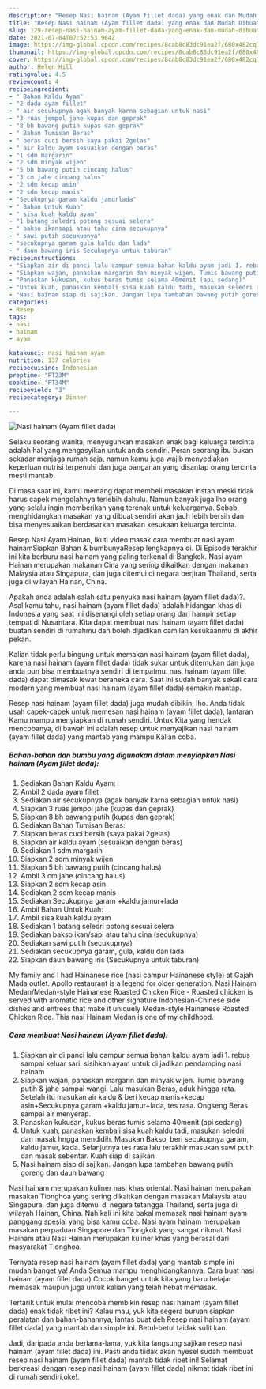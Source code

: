 ```yaml
---
description: "Resep Nasi hainam (Ayam fillet dada) yang enak dan Mudah Dibuat"
title: "Resep Nasi hainam (Ayam fillet dada) yang enak dan Mudah Dibuat"
slug: 129-resep-nasi-hainam-ayam-fillet-dada-yang-enak-dan-mudah-dibuat
date: 2021-07-04T07:52:53.964Z
image: https://img-global.cpcdn.com/recipes/8cab8c83dc91ea2f/680x482cq70/nasi-hainam-ayam-fillet-dada-foto-resep-utama.jpg
thumbnail: https://img-global.cpcdn.com/recipes/8cab8c83dc91ea2f/680x482cq70/nasi-hainam-ayam-fillet-dada-foto-resep-utama.jpg
cover: https://img-global.cpcdn.com/recipes/8cab8c83dc91ea2f/680x482cq70/nasi-hainam-ayam-fillet-dada-foto-resep-utama.jpg
author: Helen Hill
ratingvalue: 4.5
reviewcount: 4
recipeingredient:
- " Bahan Kaldu Ayam"
- "2 dada ayam fillet"
- " air secukupnya agak banyak karna sebagian untuk nasi"
- "3 ruas jempol jahe kupas dan geprak"
- "8 bh bawang putih kupas dan geprak"
- " Bahan Tumisan Beras"
- " beras cuci bersih saya pakai 2gelas"
- " air kaldu ayam sesuaikan dengan beras"
- "1 sdm margarin"
- "2 sdm minyak wijen"
- "5 bh bawang putih cincang halus"
- "3 cm jahe cincang halus"
- "2 sdm kecap asin"
- "2 sdm kecap manis"
- "Secukupnya garam kaldu jamurlada"
- " Bahan Untuk Kuah"
- " sisa kuah kaldu ayam"
- "1 batang seledri potong sesuai selera"
- " bakso ikansapi atau tahu cina secukupnya"
- " sawi putih secukupnya"
- "secukupnya garam gula kaldu dan lada"
- " daun bawang iris Secukupnya untuk taburan"
recipeinstructions:
- "Siapkan air di panci lalu campur semua bahan kaldu ayam jadi 1. rebus sampai keluar sari. sisihkan ayam untuk di jadikan pendamping nasi hainam"
- "Siapkan wajan, panaskan margarin dan minyak wijen. Tumis bawang putih &amp; jahe sampai wangi. Lalu masukan Beras, aduk hingga rata. Setelah itu masukan air kaldu &amp; beri kecap manis+kecap asin+Secukupnya garam +kaldu jamur+lada, tes rasa. Ongseng Beras sampai air menyerap."
- "Panaskan kukusan, kukus beras tumis selama 40menit (api sedang)"
- "Untuk kuah, panaskan kembali sisa kuah kaldu tadi, masukan seledri dan masak hngga mendidih. Masukan Bakso, beri secukupnya garam, kaldu jamur, kada. Selanjutnya tes rasa lalu terakhir masukan sawi putih dan masak sebentar. Kuah siap di sajikan"
- "Nasi hainam siap di sajikan. Jangan lupa tambahan bawang putih goreng dan daun bawang"
categories:
- Resep
tags:
- nasi
- hainam
- ayam

katakunci: nasi hainam ayam 
nutrition: 137 calories
recipecuisine: Indonesian
preptime: "PT23M"
cooktime: "PT34M"
recipeyield: "3"
recipecategory: Dinner

---
```



![Nasi hainam (Ayam fillet dada)](https://img-global.cpcdn.com/recipes/8cab8c83dc91ea2f/680x482cq70/nasi-hainam-ayam-fillet-dada-foto-resep-utama.jpg)

Selaku seorang wanita, menyuguhkan masakan enak bagi keluarga tercinta adalah hal yang mengasyikan untuk anda sendiri. Peran seorang ibu bukan sekadar menjaga rumah saja, namun kamu juga wajib menyediakan keperluan nutrisi terpenuhi dan juga panganan yang disantap orang tercinta mesti mantab.

Di masa  saat ini, kamu memang dapat membeli masakan instan meski tidak harus capek mengolahnya terlebih dahulu. Namun banyak juga lho orang yang selalu ingin memberikan yang terenak untuk keluarganya. Sebab, menghidangkan masakan yang dibuat sendiri akan jauh lebih bersih dan bisa menyesuaikan berdasarkan masakan kesukaan keluarga tercinta. 

Resep Nasi Ayam Hainan, Ikuti video masak cara membuat nasi ayam hainamSiapkan Bahan &amp; bumbunyaResep lengkapnya di. Di Episode terakhir ini kita berburu nasi hainam yang paling terkenal di Bangkok. Nasi ayam Hainan merupakan makanan Cina yang sering dikaitkan dengan makanan Malaysia atau Singapura, dan juga ditemui di negara berjiran Thailand, serta juga di wilayah Hainan, China.

Apakah anda adalah salah satu penyuka nasi hainam (ayam fillet dada)?. Asal kamu tahu, nasi hainam (ayam fillet dada) adalah hidangan khas di Indonesia yang saat ini disenangi oleh setiap orang dari hampir setiap tempat di Nusantara. Kita dapat membuat nasi hainam (ayam fillet dada) buatan sendiri di rumahmu dan boleh dijadikan camilan kesukaanmu di akhir pekan.

Kalian tidak perlu bingung untuk memakan nasi hainam (ayam fillet dada), karena nasi hainam (ayam fillet dada) tidak sukar untuk ditemukan dan juga anda pun bisa membuatnya sendiri di tempatmu. nasi hainam (ayam fillet dada) dapat dimasak lewat beraneka cara. Saat ini sudah banyak sekali cara modern yang membuat nasi hainam (ayam fillet dada) semakin mantap.

Resep nasi hainam (ayam fillet dada) juga mudah dibikin, lho. Anda tidak usah capek-capek untuk memesan nasi hainam (ayam fillet dada), lantaran Kamu mampu menyiapkan di rumah sendiri. Untuk Kita yang hendak mencobanya, di bawah ini adalah resep untuk menyajikan nasi hainam (ayam fillet dada) yang mantab yang mampu Kalian coba.

<!--inarticleads1-->

##### Bahan-bahan dan bumbu yang digunakan dalam menyiapkan Nasi hainam (Ayam fillet dada):

1. Sediakan  Bahan Kaldu Ayam:
1. Ambil 2 dada ayam fillet
1. Sediakan  air secukupnya (agak banyak karna sebagian untuk nasi)
1. Siapkan 3 ruas jempol jahe (kupas dan geprak)
1. Siapkan 8 bh bawang putih (kupas dan geprak)
1. Sediakan  Bahan Tumisan Beras:
1. Siapkan  beras cuci bersih (saya pakai 2gelas)
1. Siapkan  air kaldu ayam (sesuaikan dengan beras)
1. Sediakan 1 sdm margarin
1. Siapkan 2 sdm minyak wijen
1. Siapkan 5 bh bawang putih (cincang halus)
1. Ambil 3 cm jahe (cincang halus)
1. Siapkan 2 sdm kecap asin
1. Sediakan 2 sdm kecap manis
1. Sediakan Secukupnya garam +kaldu jamur+lada
1. Ambil  Bahan Untuk Kuah:
1. Ambil  sisa kuah kaldu ayam
1. Sediakan 1 batang seledri potong sesuai selera
1. Sediakan  bakso ikan/sapi atau tahu cina (secukupnya)
1. Sediakan  sawi putih (secukupnya)
1. Sediakan secukupnya garam, gula, kaldu dan lada
1. Siapkan  daun bawang iris (Secukupnya untuk taburan)


My family and I had Hainanese rice (nasi campur Hainanese style) at Gajah Mada outlet. Apollo restaurant is a legend for older generation. Nasi Hainam Medan/Medan-style Hainanese Roasted Chicken Rice - Roasted chicken is served with aromatic rice and other signature Indonesian-Chinese side dishes and entrees that make it uniquely Medan-style Hainanese Roasted Chicken Rice. This nasi Hainam Medan is one of my childhood. 

<!--inarticleads2-->

##### Cara membuat Nasi hainam (Ayam fillet dada):

1. Siapkan air di panci lalu campur semua bahan kaldu ayam jadi 1. rebus sampai keluar sari. sisihkan ayam untuk di jadikan pendamping nasi hainam
1. Siapkan wajan, panaskan margarin dan minyak wijen. Tumis bawang putih &amp; jahe sampai wangi. Lalu masukan Beras, aduk hingga rata. Setelah itu masukan air kaldu &amp; beri kecap manis+kecap asin+Secukupnya garam +kaldu jamur+lada, tes rasa. Ongseng Beras sampai air menyerap.
1. Panaskan kukusan, kukus beras tumis selama 40menit (api sedang)
1. Untuk kuah, panaskan kembali sisa kuah kaldu tadi, masukan seledri dan masak hngga mendidih. Masukan Bakso, beri secukupnya garam, kaldu jamur, kada. Selanjutnya tes rasa lalu terakhir masukan sawi putih dan masak sebentar. Kuah siap di sajikan
1. Nasi hainam siap di sajikan. Jangan lupa tambahan bawang putih goreng dan daun bawang


Nasi hainam merupakan kuliner nasi khas oriental. Nasi hainan merupakan masakan Tionghoa yang sering dikaitkan dengan masakan Malaysia atau Singapura, dan juga ditemui di negara tetangga Thailand, serta juga di wilayah Hainan, China. Nah kali ini kita bakal memasak nasi hainam ayam panggang spesial yang bisa kamu coba. Nasi ayam hainam merupakan masakan perpaduan Singapore dan Tiongkok yang sangat nikmat. Nasi Hainam atau Nasi Hainan merupakan kuliner khas yang berasal dari masyarakat Tionghoa. 

Ternyata resep nasi hainam (ayam fillet dada) yang mantab simple ini mudah banget ya! Anda Semua mampu menghidangkannya. Cara buat nasi hainam (ayam fillet dada) Cocok banget untuk kita yang baru belajar memasak maupun juga untuk kalian yang telah hebat memasak.

Tertarik untuk mulai mencoba membikin resep nasi hainam (ayam fillet dada) enak tidak ribet ini? Kalau mau, yuk kita segera buruan siapkan peralatan dan bahan-bahannya, lantas buat deh Resep nasi hainam (ayam fillet dada) yang mantab dan simple ini. Betul-betul taidak sulit kan. 

Jadi, daripada anda berlama-lama, yuk kita langsung sajikan resep nasi hainam (ayam fillet dada) ini. Pasti anda tiidak akan nyesel sudah membuat resep nasi hainam (ayam fillet dada) mantab tidak ribet ini! Selamat berkreasi dengan resep nasi hainam (ayam fillet dada) nikmat tidak ribet ini di rumah sendiri,oke!.

